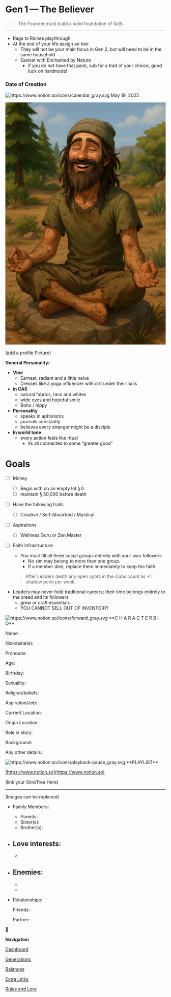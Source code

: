 # Gen 1 — The Believer

<aside>

> The Founder must build a solid foundation of faith.
> 
</aside>

---

- Rags to Riches playthrough
- At the end of your life assign an heir
    - They will not be your main focus in Gen 2, but will need to be in the same household
    - Easiest with Enchanted by Nature
        - if you do not have that pack, sub for a trait of your choice, good luck on hardmode!

### Date of Creation

<aside>
<img src="https://www.notion.so/icons/calendar_gray.svg" alt="https://www.notion.so/icons/calendar_gray.svg" width="40px" /> May 19, 2025

</aside>

![Gen 1 Profile.png](Gen_1_Profile.png)

(add a profile Picture)

**General Personality:**

- **Vibe**
    - Earnest, radiant and a little naive
    - Dresses like a yoga influencer with dirt under their nails
- **in CAS**
    - natural fabrics, tans and whites
    - wide eyes and hopeful smile
    - Boho / hippy
- **Personality**
    - speaks in aphorisms
    - journals constantly
    - believes every stranger might be a disciple
- **In world tone**
    - every action feels like ritual
        - its all connected to some “greater good”

# Goals

- [ ]  Money
    - [ ]  Begin with on an empty lot § 0
    - [ ]  maintain § 50,000 before death
- [ ]  Have the following traits
    - [ ]  Creative / Self-Absorbed / Mystical
- [ ]  Aspirations
    - [ ]  Wellness Guru or Zen Master
- [ ]  Faith Infrastructure
    - You must fill all three social groups entirely with your own followers
        - No sim may belong to more than one group.
        - If a member dies, replace them immediately to keep the faith.
    
    > After Leaders death any open spots in the clubs count as +1 shadow point per week.
    > 
- Leaders may never hold traditional careers; their time belongs entirely to the creed and its followers
    - grow or craft essentials
    - YOU CANNOT SELL OUT OF INVENTORY!

<aside>
<img src="https://www.notion.so/icons/forward_gray.svg" alt="https://www.notion.so/icons/forward_gray.svg" width="40px" /> **C H A R A C T E R   B I O**

Name:

Nickname(s): 

Pronouns:

Age:

Birthday:

Sexuality:

Religion/beliefs:

Aspiration/Job: 

Current Location: 

Origin Location:

Role in story:

Background: 

Any other details :

</aside>

<aside>
<img src="https://www.notion.so/icons/playback-pause_gray.svg" alt="https://www.notion.so/icons/playback-pause_gray.svg" width="40px" /> **PLAYLIST**

</aside>

[https://www.notion.so](https://www.notion.so)

(link your SimsTree Here)

---

[](https://www.notion.so)

(Images can be replaced)

- Family Members:
    - Parents:
    - Sister(s):
    - Brother(s):
- Love interests:
    - 
    - 
- Enemies:
    - 
    - 
    - 
- Relationships:
    
    Friends:
    
    Partner:
    

<aside>
🔱

 **Navigation**

[Dashboard](Gen%201%20%E2%80%94%20The%20Believer%2028feed3eb831801789b8d0f1d475d998.md)

[Generations](Generations%2028deed3eb8318072b52ecab4abfdfe75.md)

[Balances](https://www.notion.so/Balances-28deed3eb83180499a96f5efdb2c127e?pvs=21)

[Extra Links](https://www.notion.so/Extra-Links-28deed3eb831804ebeb3cf77a7f9699a?pvs=21)

[Rules and Lore](https://www.notion.so/Rules-Lore-28deed3eb83180b1965afd46279ad482?pvs=21)

</aside>